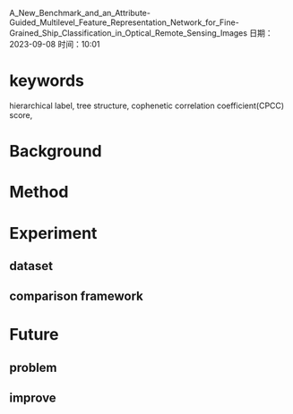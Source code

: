 
 A_New_Benchmark_and_an_Attribute-Guided_Multilevel_Feature_Representation_Network_for_Fine-Grained_Ship_Classification_in_Optical_Remote_Sensing_Images
日期：2023-09-08  时间：10:01

# keywords

hierarchical label, tree structure, cophenetic correlation coefficient(CPCC) score, 

# Background

# Method

# Experiment

## dataset

## comparison framework

# Future

## problem

## improve
